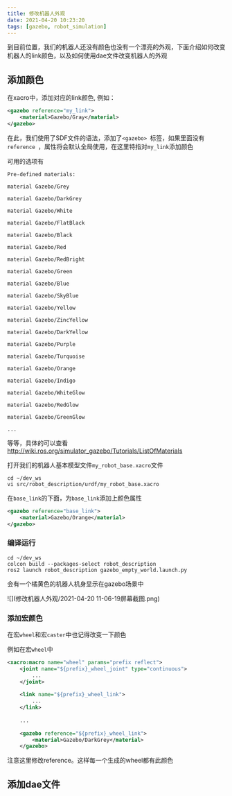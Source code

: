 ```yaml
---
title: 修改机器人外观
date: 2021-04-20 10:23:20
tags: [gazebo, robot_simulation]
---
```


到目前位置，我们的机器人还没有颜色也没有一个漂亮的外观，下面介绍如何改变机器人的link颜色，以及如何使用dae文件改变机器人的外观

## 添加颜色

在xacro中，添加对应的link颜色, 例如：

```xml
<gazebo reference="my_link">
    <material>Gazebo/Gray</material>
</gazebo>
```

在此，我们使用了SDF文件的语法，添加了`<gazebo> `标签，如果里面没有`reference `，属性将会默认全局使用，在这里特指对`my_link`添加颜色

可用的选项有

```
Pre-defined materials:

material Gazebo/Grey

material Gazebo/DarkGrey

material Gazebo/White

material Gazebo/FlatBlack

material Gazebo/Black

material Gazebo/Red

material Gazebo/RedBright

material Gazebo/Green

material Gazebo/Blue

material Gazebo/SkyBlue

material Gazebo/Yellow

material Gazebo/ZincYellow

material Gazebo/DarkYellow

material Gazebo/Purple

material Gazebo/Turquoise

material Gazebo/Orange

material Gazebo/Indigo

material Gazebo/WhiteGlow

material Gazebo/RedGlow

material Gazebo/GreenGlow

...
```

等等，具体的可以查看 http://wiki.ros.org/simulator_gazebo/Tutorials/ListOfMaterials



打开我们的机器人基本模型文件`my_robot_base.xacro`文件

```
cd ~/dev_ws
vi src/robot_description/urdf/my_robot_base.xacro
```

在`base_link`的下面，为`base_link`添加上颜色属性

```xml
<gazebo reference="base_link">
	<material>Gazebo/Orange</material>
</gazebo>
```

### 编译运行

```
cd ~/dev_ws
colcon build --packages-select robot_description
ros2 launch robot_description gazebo_empty_world.launch.py
```

会有一个橘黄色的机器人机身显示在gazebo场景中

![](修改机器人外观/2021-04-20 11-06-19屏幕截图.png)



### 添加宏颜色

在宏`wheel`和宏`caster`中也记得改变一下颜色

例如在宏`wheel`中

```xml
<xacro:macro name="wheel" params="prefix reflect">
	<joint name="${prefix}_wheel_joint" type="continuous">
    	...	
    </joint>
    
    <link name="${prefix}_wheel_link">
        ...
    </link>
    
    ...
    
    <gazebo reference="${prefix}_wheel_link">
		<material>Gazebo/DarkGrey</material>
	</gazebo>
```

注意这里修改reference。这样每一个生成的wheel都有此颜色

## 添加dae文件









